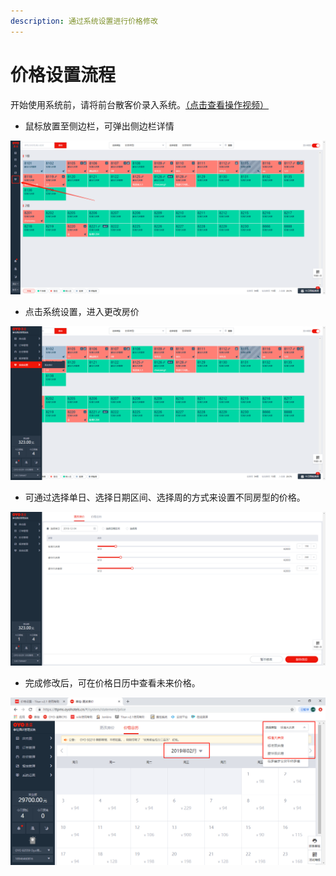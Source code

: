 ```yaml
---
description: 通过系统设置进行价格修改
---
```


# 价格设置流程

开始使用系统前，请将前台散客价录入系统。[（点击查看操作视频）](http://crs-pms-vidio.oss-cn-beijing.aliyuncs.com/%E4%BB%B7%E6%A0%BC%E8%AE%BE%E7%BD%AE.mp4)

* 鼠标放置至侧边栏，可弹出侧边栏详情

![&#x9F20;&#x6807;&#x653E;&#x7F6E;&#x81F3;&#x4FA7;&#x8FB9;&#x680F;&#xFF0C;&#x53EF;&#x5F39;&#x51FA;&#x4FA7;&#x8FB9;&#x680F;&#x8BE6;&#x60C5;](../../.gitbook/assets/image%20%28355%29.png)

* 点击系统设置，进入更改房价

![&#x70B9;&#x51FB;&#x7CFB;&#x7EDF;&#x8BBE;&#x7F6E;&#xFF0C;&#x8FDB;&#x5165;&#x66F4;&#x6539;&#x623F;&#x4EF7;](../../.gitbook/assets/image%20%28103%29.png)

* 可通过选择单日、选择日期区间、选择周的方式来设置不同房型的价格。

![&#x53EF;&#x9009;&#x62E9;&#x5355;&#x65E5;&#x3001;&#x65E5;&#x671F;&#x533A;&#x95F4;&#x3001;&#x5468;&#x6765;&#x4FEE;&#x6539;&#x7CFB;&#x7EDF;&#x7684;&#x9884;&#x8BBE;&#x4EF7;&#x683C;](../../.gitbook/assets/image%20%28657%29.png)

* 完成修改后，可在价格日历中查看未来价格。

![](../../.gitbook/assets/image%20%28516%29.png)

